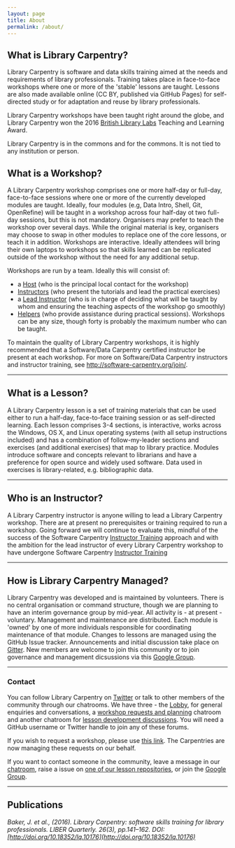 ```yaml
---
layout: page
title: About
permalink: /about/
---
```


## What is Library Carpentry?

Library Carpentry is software and data skills training aimed at the needs and requirements of library professionals. Training takes place in face-to-face workshops where one or more of the 'stable' lessons are taught. Lessons are also made available online (CC BY, published via GitHub Pages) for self-directed study or for adaptation and reuse by library professionals. 

Library Carpentry workshops have been taught right around the globe, and Library Carpentry won the 2016 [British Library Labs](http://labs.bl.uk/British+Library+Labs+Awards) Teaching and Learning Award.

Library Carpentry is in the commons and for the commons. It is not tied to any institution or person. 

## What is a Workshop?

A Library Carpentry workshop comprises one or more half-day or full-day, face-to-face sessions where one or more of the currently developed modules are taught. Ideally, four modules (e.g, Data Intro, Shell, Git, OpenRefine) will be taught in a workshop across four half-day ot two full-day sessions, but this is not mandatory. Organisers may prefer to teach the workshop over several days. While the original material is key, organisers may choose to swap in other modules to replace one of the core lessons, or teach it in addition. Workshops are interactive. Ideally attendees will bring their own laptops to workshops so that skills learned can be replicated outside of the workshop without the need for any additional setup.

Workshops are run by a team. Ideally this will consist of:

- a [Host](http://software-carpentry.org/checklists/host/) (who is the principal local contact for the workshop)
- [Instructors](http://software-carpentry.org/checklists/instructor/) (who present the tutorials and lead the practical exercises)
- a [Lead Instructor](http://software-carpentry.org/checklists/lead/) (who is in charge of deciding what will be taught by whom and ensuring the teaching aspects of the workshop go smoothly)
- [Helpers](http://software-carpentry.org/checklists/helper/) (who provide assistance during practical sessions). Workshops can be any size, though forty is probably the maximum number who can be taught. 

To maintain the quality of Library Carpentry workshops, it is highly recommended that a Software/Data Carpentry certified instructor be present at each workshop. For more on Software/Data Carpentry instructors and instructor training, see <http://software-carpentry.org/join/>.

______

## What is a Lesson?

A Library Carpentry lesson is a set of training materials that can be used either to run a half-day, face-to-face training session or as self-directed learning. Each lesson comprises 3-4 sections, is interactive, works across the Windows, OS X, and Linux operating systems (with all setup instructions included) and has a combination of follow-my-leader sections and exercises (and additional exercises) that map to library practice. Modules introduce software and concepts relevant to librarians and have a preference for open source and widely used software. Data used in exercises is library-related, e.g. bibliographic data.

______

## Who is an Instructor?

A Library Carpentry instructor is anyone willing to lead a Library Carpentry workshop. There are at present no prerequisites or training required to run a workshop. Going forward we will continue to evaluate this, mindful of the success of the Software Carpentry [Instructor Training](http://swcarpentry.github.io/instructor-training/) approach and with the ambition for the lead instructor of every Library Carpentry workshop to have undergone Software Carpentry [Instructor Training](http://swcarpentry.github.io/instructor-training/)

______

## How is Library Carpentry Managed?

Library Carpentry was developed and is maintained by volunteers. There is no central organisation or command structure, though we are planning to have an interim governance group by mid-year. All activity is - at present - voluntary.  Management and maintenance are distributed. Each module is 'owned' by one of more individuals responsible for coordinating maintenance of that module. Changes to lessons are managed using the GitHub Issue tracker. Announcements and initial discussion take place on [Gitter](https://gitter.im/LibraryCarpentry/). New members are welcome to join this community or to join governance and management dicsussions via this [Google Group](https://groups.google.com/forum/#!forum/libcarpentry-committee). 

______


### Contact

You can follow Library Carpentry on [Twitter](https://twitter.com/LibCarpentry) or talk to other members of the community through our chatrooms. We have three - the [Lobby](https://gitter.im/LibraryCarpentry/Lobby), for general enquiries and conversations, a [workshop requests and planning](https://gitter.im/LibraryCarpentry/workshops) chatroom and another chatroom for [lesson development discussions](https://gitter.im/LibraryCarpentry/lesson-dev). You will need a GitHub username or Twitter handle to join any of these forums.

If you wish to request a workshop, please use [this link](https://software-carpentry.org/workshops/request/). The Carpentries are now managing these requests on our behalf.

If you want to contact someone in the community, leave a message in our [chatroom](https://gitter.im/LibraryCarpentry/), raise a issue on [one of our lesson repositories](https://github.com/data-lessons), or join the [Google Group](https://groups.google.com/forum/#!forum/libcarpentry-committee).

______

## Publications

*Baker, J. et al., (2016). Library Carpentry: software skills training for library professionals. LIBER Quarterly. 26(3), pp.141–162. DOI: [http://doi.org/10.18352/lq.10176](http://doi.org/10.18352/lq.10176)*



